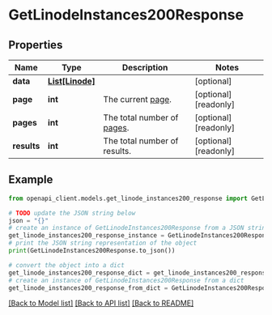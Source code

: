 # GetLinodeInstances200Response


## Properties

Name | Type | Description | Notes
------------ | ------------- | ------------- | -------------
**data** | [**List[Linode]**](Linode.md) |  | [optional] 
**page** | **int** | The current [page](https://techdocs.akamai.com/linode-api/reference/pagination). | [optional] [readonly] 
**pages** | **int** | The total number of [pages](https://techdocs.akamai.com/linode-api/reference/pagination). | [optional] [readonly] 
**results** | **int** | The total number of results. | [optional] [readonly] 

## Example

```python
from openapi_client.models.get_linode_instances200_response import GetLinodeInstances200Response

# TODO update the JSON string below
json = "{}"
# create an instance of GetLinodeInstances200Response from a JSON string
get_linode_instances200_response_instance = GetLinodeInstances200Response.from_json(json)
# print the JSON string representation of the object
print(GetLinodeInstances200Response.to_json())

# convert the object into a dict
get_linode_instances200_response_dict = get_linode_instances200_response_instance.to_dict()
# create an instance of GetLinodeInstances200Response from a dict
get_linode_instances200_response_from_dict = GetLinodeInstances200Response.from_dict(get_linode_instances200_response_dict)
```
[[Back to Model list]](../README.md#documentation-for-models) [[Back to API list]](../README.md#documentation-for-api-endpoints) [[Back to README]](../README.md)


